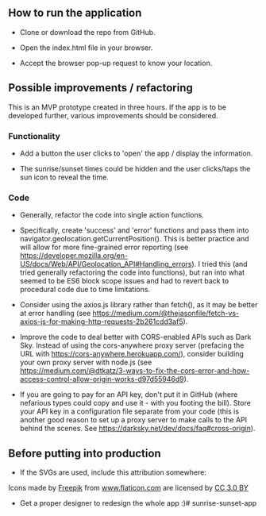 ## How to run the application
* Clone or download the repo from GitHub.

* Open the index.html file in your browser.

* Accept the browser pop-up request to know your location.

## Possible improvements / refactoring
This is an MVP prototype created in three hours. If the app is to be developed further, various improvements should be considered.

### Functionality
* Add a button the user clicks to 'open' the app / display the information.

* The sunrise/sunset times could be hidden and the user clicks/taps the sun icon to reveal the time.

### Code
* Generally, refactor the code into single action functions.

* Specifically, create 'success' and 'error' functions and pass them into navigator.geolocation.getCurrentPosition(). This is better practice and will allow for more fine-grained error reporting (see https://developer.mozilla.org/en-US/docs/Web/API/Geolocation_API#Handling_errors). I tried this (and tried generally refactoring the code into functions), but ran into what seemed to be ES6 block scope issues and had to revert back to procedural code due to time limitations.

* Consider using the axios.js library rather than fetch(), as it may be better at error handling (see https://medium.com/@thejasonfile/fetch-vs-axios-js-for-making-http-requests-2b261cdd3af5).

* Improve the code to deal better with CORS-enabled APIs such as Dark Sky. Instead of using the cors-anywhere proxy server (prefacing the URL with https://cors-anywhere.herokuapp.com/), consider building your own proxy server with node.js (see https://medium.com/@dtkatz/3-ways-to-fix-the-cors-error-and-how-access-control-allow-origin-works-d97d55946d9).

* If you are going to pay for an API key, don't put it in GitHub (where nefarious types could copy and use it - with you footing the bill). Store your API key in a configuration file separate from your code (this is another good reason to set up a proxy server to make calls to the API behind the scenes. See https://darksky.net/dev/docs/faq#cross-origin).

## Before putting into production
* If the SVGs are used, include this attribution somewhere:
<div>Icons made by <a href="https://www.flaticon.com/authors/freepik" title="Freepik">Freepik</a> from <a href="https://www.flaticon.com/" title="Flaticon">www.flaticon.com</a> are licensed by <a href="http://creativecommons.org/licenses/by/3.0/" title="Creative Commons BY 3.0" target="_blank">CC 3.0 BY</a></div>

* Get a proper designer to redesign the whole app :)# sunrise-sunset-app
